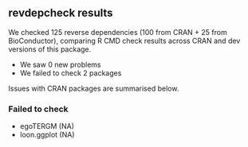 ## revdepcheck results

We checked 125 reverse dependencies (100 from CRAN + 25 from BioConductor), comparing R CMD check results across CRAN and dev versions of this package.

 * We saw 0 new problems
 * We failed to check 2 packages

Issues with CRAN packages are summarised below.

### Failed to check

* egoTERGM    (NA)
* loon.ggplot (NA)
